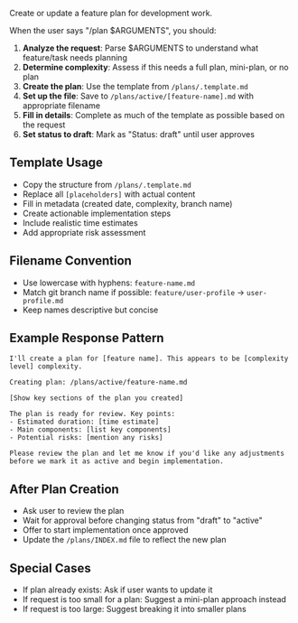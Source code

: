 Create or update a feature plan for development work.

When the user says "/plan $ARGUMENTS", you should:

1. **Analyze the request**: Parse $ARGUMENTS to understand what feature/task needs planning
2. **Determine complexity**: Assess if this needs a full plan, mini-plan, or no plan
3. **Create the plan**: Use the template from `/plans/.template.md`
4. **Set up the file**: Save to `/plans/active/[feature-name].md` with appropriate filename
5. **Fill in details**: Complete as much of the template as possible based on the request
6. **Set status to draft**: Mark as "Status: draft" until user approves

## Template Usage
- Copy the structure from `/plans/.template.md`
- Replace all `[placeholders]` with actual content
- Fill in metadata (created date, complexity, branch name)
- Create actionable implementation steps
- Include realistic time estimates
- Add appropriate risk assessment

## Filename Convention
- Use lowercase with hyphens: `feature-name.md`
- Match git branch name if possible: `feature/user-profile` → `user-profile.md`
- Keep names descriptive but concise

## Example Response Pattern
```
I'll create a plan for [feature name]. This appears to be [complexity level] complexity.

Creating plan: /plans/active/feature-name.md

[Show key sections of the plan you created]

The plan is ready for review. Key points:
- Estimated duration: [time estimate]  
- Main components: [list key components]
- Potential risks: [mention any risks]

Please review the plan and let me know if you'd like any adjustments before we mark it as active and begin implementation.
```

## After Plan Creation
- Ask user to review the plan
- Wait for approval before changing status from "draft" to "active"
- Offer to start implementation once approved
- Update the `/plans/INDEX.md` file to reflect the new plan

## Special Cases
- If plan already exists: Ask if user wants to update it
- If request is too small for a plan: Suggest a mini-plan approach instead
- If request is too large: Suggest breaking it into smaller plans
